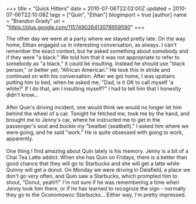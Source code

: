 +++
title = "Quick Hitters"
date = 2010-07-06T22:02:00Z
updated = 2010-07-06T22:10:08Z
tags = ["Quin", "Ethan"]
blogimport = true 
[author]
	name = "Brandon Grady"
	uri = "https://plus.google.com/115749026413078959590"
+++

<div>The other day we were at a party where we stayed pretty late.  On the way home, Ethan engaged us in interesting conversation, as always.  I can't remember the exact context, but he asked something about somebody and if they were "a black."  We told him that it was not appropriate to refer to somebody as "a black," it could be insulting.  Instead he should use "black person," or better yet, "African American."  He took this in stride and continued on with his conversation.  After we got home, I was upstairs putting him to bed, when he asked me, "Dad, is it OK to call myself 'a white?'  If I do that, am I insulting myself?"  I had to tell him that I honestly didn't know...</div><div><br /></div><div>After Quin's driving incident, one would think we would no longer let him behind the wheel of a car.  Tonight he fetched me, took me by the hand, and brought me to Jenny's car, where he instructed me to get in the passenger's seat and buckle my "beatbel (seatbelt)."  I asked him where we were going, and he said "work."  He is quite obsessed with going to work, apparently.</div><div><br /></div><div>One thing I find amazing about Quin lately is his memory.  Jenny is a bit of a Chai Tea Latte addict.  When she has Quin on Fridays, there is a better than good chance that they will go to Starbucks and she will get a latte while Quinny will get a donut.  On Monday we were driving in Delafield, a place we don't go very often, and Quin saw a Starbucks, which prompted him to shout, "Donut, yeah!!!"  I'm not sure if he was remembering a time when Jenny took him there, or if he has learned to recognize the sign - normally they go to the Oconomowoc Starbucks...  Either way, I'm pretty impressed.</div>
